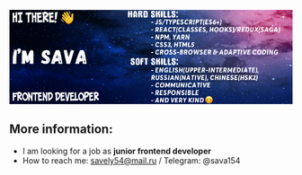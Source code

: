 ![Header](https://github.com/giraffesava/giraffesava/blob/main/assets/Header.png)
## More information:
- I am looking for a job as **junior frontend developer**
- How to reach me: savely54@mail.ru / Telegram: @sava154

